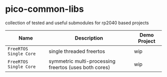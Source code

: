 # pico-common-libs
collection of tested and useful submodules for rp2040 based projects


|Name|Description|Demo Project|
|-|-|-|
|`FreeRTOS Single Core`|single threaded freertos|wip|
|`FreeRTOS Single Core`|symmetric multi-processing freertos (uses both cores)|wip|